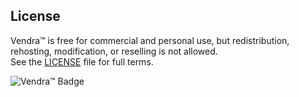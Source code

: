## License

Vendra™ is free for commercial and personal use, but redistribution, rehosting, modification, or reselling is not allowed.  
See the [LICENSE](LICENSE) file for full terms.

![Vendra™ Badge](https://img.shields.io/badge/Vendra™-Productivity_Platform-blue?style=flat-square)

